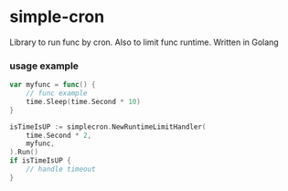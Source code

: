 # simple-cron
Library to run func by cron. Also to limit func runtime. Written in Golang

### usage example

```go
var myfunc = func() {
	// func example
	time.Sleep(time.Second * 10)
}

isTimeIsUP := simplecron.NewRuntimeLimitHandler(
	time.Second * 2,
	myfunc,
).Run()
if isTimeIsUP {
	// handle timeout
}
```
